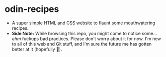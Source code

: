 # odin-recipes
- A super simple HTML and CSS website to flaunt some mouthwatering recipes.
- **Side Note:** While browsing this repo, you might come to notice some... *ehm* ~~fuckups~~ bad practices. Please don't worry about it for now. I'm new to all of this web and Git stuff, and I'm sure the future me has gotten better at it (hopefully 🤞).